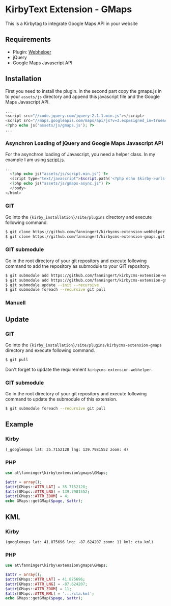 # KirbyText Extension - GMaps

This is a Kirbytag to integrate Google Maps API in your website

## Requirements

- Plugin: [Webhelper](https://github.com/fanningert/kirbycms-extension-webhelper)
- jQuery
- Google Maps Javascript API

## Installation

First you need to install the plugin. In the second part copy the gmaps.js in to your `assets/js` directory and append this javascript file and the Google Maps Javascript API.

```php
...
<script src="//code.jquery.com/jquery-2.1.1.min.js"></script>
<script src="//maps.googleapis.com/maps/api/js?v=3.exp&signed_in=true&callback=initialize"></script>
<?php echo js('assets/js/gmaps.js'); ?>
...
```

### Asynchron Loading of jQuery and Google Maps Javascript API

For the asynchron loading of Javascript, you need a helper class. In my example I am using [script.js](https://github.com/ded/script.js).

```php
...
  <?php echo js("assets/js/script.min.js") ?>
  <script type="text/javascript">$script.path('<?php echo $kirby->urls->index; ?>/assets/js/');</script>
  <?php echo js("assets/js/gmaps-async.js") ?>
  </body>
</html>
```

### GIT

Go into the `{kirby_installation}/site/plugins` directory and execute following command.

```bash
$ git clone https://github.com/fanningert/kirbycms-extension-webhelper.git
$ git clone https://github.com/fanningert/kirbycms-extension-gmaps.git
```

### GIT submodule

Go in the root directory of your git repository and execute following command to add the repository as submodule to your GIT repository.

```bash
$ git submodule add https://github.com/fanningert/kirbycms-extension-webhelper.git ./site/plugins/kirbycms-extension-webhelper
$ git submodule add https://github.com/fanningert/kirbycms-extension-gmaps.git ./site/plugins/kirbycms-extension-gmaps
$ git submodule update --init --recursive
$ git submodule foreach --recursive git pull
```

### Manuell

## Update

### GIT

Go into the `{kirby_installation}/site/plugins/kirbycms-extension-gmaps` directory and execute following command.

```bash
$ git pull
```
Don't forget to update the requirement `kirbycms-extension-webhelper`.

### GIT submodule

Go in the root directory of your git repository and execute following command to update the submodule of this extension.

```bash
$ git submodule foreach --recursive git pull
```

## Example

### Kirby

```kirby
(_googlemaps lat: 35.7152128 lng: 139.7981552 zoom: 4)
```

### PHP

```php
use at\fanninger\kirby\extension\gmaps\GMaps;

$attr = array();
$attr[GMaps::ATTR_LAT] = 35.7152128;
$attr[GMaps::ATTR_LNG] = 139.7981552;
$attr[GMaps::ATTR_ZOOM] = 4;
echo GMaps::getGMap($page, $attr);
```

## KML

### Kirby

```kirby
(googlemaps lat: 41.875696 lng: -87.624207 zoom: 11 kml: cta.kml)
```

### PHP

```php
use at\fanninger\kirby\extension\gmaps\GMaps;

$attr = array();
$attr[GMaps::ATTR_LAT] = 41.875696;
$attr[GMaps::ATTR_LNG] = -87.624207;
$attr[GMaps::ATTR_ZOOM] = 11;
$attr[GMaps::ATTR_KML] = '.../cta.kml';
echo GMaps::getGMap($page, $attr);
```